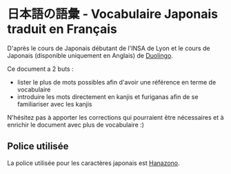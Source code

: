 # 日本語の語彙 - Vocabulaire Japonais traduit en Français

D'après le cours de Japonais débutant de l'INSA de Lyon et le cours de Japonais (disponible uniquement en Anglais) de [Duolingo](https://www.duolingo.com/).

Ce document a 2 buts :
- lister le plus de mots possibles afin d'avoir une référence en terme de vocabulaire
- introduire les mots directement en kanjis et furiganas afin de se familiariser avec les kanjis

N'hésitez pas à apporter les corrections qui pourraient être nécessaires et à enrichir le document avec plus de vocabulaire :)

## Police utilisée

La police utilisée pour les caractères japonais est [Hanazono](http://fonts.jp/hanazono/).

